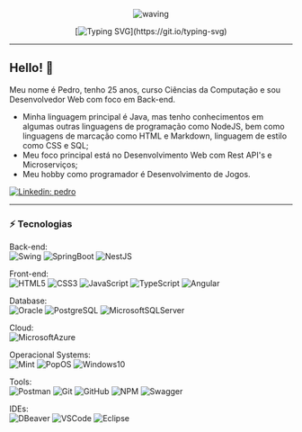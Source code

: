 <div align="center" > 

![waving](https://capsule-render.vercel.app/api?type=waving&height=90&color=gradient)
 
[![Typing SVG](https://readme-typing-svg.herokuapp.com?font=Mouse+Memoirs&size=65&pause=500&color=2f944a&vCenter=true&width=600&height=70&lines=BEM+VINDO(A)+VISITANTE!;MEU+NOME+É+PEDRO!;+DESENVOLVEDOR+WEB!)](https://git.io/typing-svg)
</div>

____

## Hello! 👋

Meu nome é Pedro, tenho 25 anos, curso Ciências da Computação e sou Desenvolvedor Web com foco em Back-end.

* Minha linguagem principal é Java, mas tenho conhecimentos em algumas outras linguagens de programação como NodeJS, bem como linguagens de marcação como HTML e Markdown, linguagem de estilo como CSS e SQL;
* Meu foco principal está no Desenvolvimento Web com Rest API's e Microserviços;
* Meu hobby como programador é Desenvolvimento de Jogos.

[![Linkedin: pedro](https://img.shields.io/badge/-Linkedin-blue?style=flat-square&logo=Linkedin&logoColor=white&link=https://www.linkedin.com/in/pedro-henrique-matos-b10712215/)](https://www.linkedin.com/in/pedro-henrique-matos-b10712215/)

____

### ⚡ Tecnologias

<div>

Back-end: <br>
![Swing](https://img.shields.io/badge/Java-gray?style=flat-square&logo=smashingmagazine&logoColor=white&label=Swing&labelColor=%231B6AC6)
![SpringBoot](https://img.shields.io/badge/Java-gray?style=flat-square&logo=spring%20boot&logoColor=white&label=Spring%20Boot&labelColor=%236DB33F)
![NestJS](https://img.shields.io/badge/NodeJS-gray?style=flat-square&logo=nestjs&logoColor=white&label=NestJS&labelColor=E0234E)
</div>
<div>

Front-end: <br>
![HTML5](https://img.shields.io/badge/-HTML5-E34F26?style=flat-square&logo=html5&logoColor=white)
![CSS3](https://img.shields.io/badge/-CSS3-1572B6?style=flat-square&logo=css3)
![JavaScript](https://img.shields.io/badge/Javascript-%23F7DF1E?style=flat-square&logo=javascript&logoColor=black)
![TypeScript](https://img.shields.io/badge/-TypeScript-007ACC?style=flat-square&logo=typescript&logoColor=white)
![Angular](https://img.shields.io/badge/-Angular-DD0031?style=flat-square&logo=angular)
</div>
<div>

Database: <br>
![Oracle](https://img.shields.io/badge/Oracle-%23F80000?style=flat-square&logo=oracle&logoColor=white)
![PostgreSQL](https://img.shields.io/badge/Postgresql-%234169E1?style=flat-square&logo=postgresql&logoColor=white)
![MicrosoftSQLServer](https://img.shields.io/badge/SQLServer-%23CC2927?style=flat-square&logo=microsoftsqlserver&logoColor=white)

</div>
<div>

Cloud: <br>
![MicrosoftAzure](https://img.shields.io/badge/Microsoft%20Azure-0089D6?style=flat-square&logo=microsoft-azure&logoColor=white)
</div>
<div>

Operacional Systems: <br>
![Mint](https://img.shields.io/badge/Linux-gray?style=flat-square&logo=linuxmint&logoColor=white&label=Mint&labelColor=%2387CF3E)
![PopOS](https://img.shields.io/badge/Linux-gray?style=flat-square&logo=popos&logoColor=white&label=PopOS!&labelColor=%2348B9C7)
![Windows10](https://img.shields.io/badge/Windows_10-%230078D4?style=flat-square&logo=windowsxp&logoColor=white)
<!-- ![Manjaro](https://img.shields.io/badge/Linux-gray?style=flat-square&logo=manjaro&logoColor=white&label=Manjaro&labelColor=%2335BF5C) -->
</div>
<div>

Tools: <br>
![Postman](https://img.shields.io/badge/Postman-%23FF6C37?style=flat-square&logo=postman&logoColor=black)
![Git](https://img.shields.io/badge/-Git-black?style=flat-square&logo=git)
![GitHub](https://img.shields.io/badge/-GitHub-181717?style=flat-square&logo=github)
![NPM](https://img.shields.io/badge/NPM-%23CB3837?style=flat-square&logo=npm&logoColor=white)
![Swagger](https://img.shields.io/badge/Swagger-%2385EA2D?style=flat-square&logo=swagger&logoColor=black)
<!-- ![Docker](https://img.shields.io/badge/-Docker-2496ED?style=flat-square&logo=docker&logoColor=white) -->
</div>
<div>

IDEs: <br>
![DBeaver](https://img.shields.io/badge/DBeaver-%23382923?style=flat-square&logo=sqlite&logoColor=white)
![VSCode](https://img.shields.io/badge/-VSCode-007ACC?style=flat-square&logo=visual-studio-code&logoColor=white)
![Eclipse](https://img.shields.io/badge/-Eclipse-2C2255?style=flat-square&logo=eclipse&logoColor=white)
<!-- ![IntelliJ](https://img.shields.io/badge/-IntelliJ%20IDEA-black?style=flat-square&logo=intellij-idea&logoColor=white) -->
</div>
